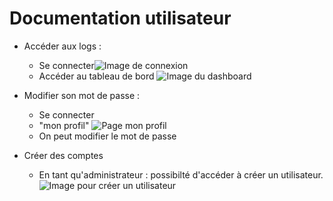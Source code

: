 # Documentation utilisateur

- Accéder aux logs : 
    - Se connecter![Image de connexion](image.png)
    - Accéder au tableau de bord ![Image du dashboard](image-1.png)

- Modifier son mot de passe : 
    - Se connecter
    - "mon profil" ![Page mon profil](image-2.png)
    - On peut modifier le mot de passe

- Créer des comptes 
    - En tant qu'administrateur : possibilté d'accéder à créer un utilisateur.
    ![Image pour créer un utilisateur](image-3.png)